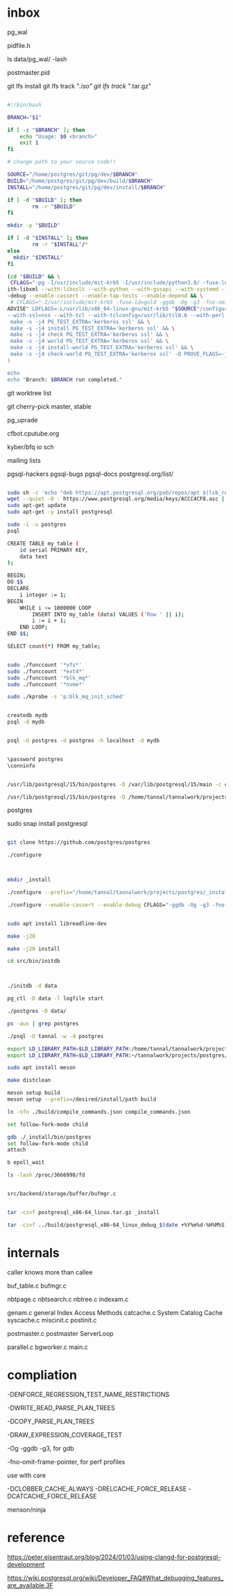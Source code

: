 # inbox

pg_wal

pidfile.h

ls data/pg_wal/ -lash


postmaster.pid

git lfs install
git lfs track "*.iso"
git lfs track "*.tar.gz"

```bash

#!/bin/bash

BRANCH="$1"

if [ -z "$BRANCH" ]; then
    echo "Usage: $0 <branch>"
    exit 1
fi

# change path to your source code!!

SOURCE="/home/postgres/git/pg/dev/$BRANCH"
BUILD="/home/postgres/git/pg/dev/build/$BRANCH"
INSTALL="/home/postgres/git/pg/dev/install/$BRANCH"

if [ -d "$BUILD" ]; then
        rm -r "$BUILD"
fi

mkdir -p "$BUILD"

if [ -d "$INSTALL" ]; then
        rm -r "$INSTALL"/*
else
  mkdir "$INSTALL"
fi

(cd "$BUILD" && \
 CFLAGS="-pg -I/usr/include/mit-krb5 -I/usr/include/python3.8/ -fuse-ld=gold -ggdb -Og -g3 -fno-omit-frame-pointer -U HAVE_POSIX_FADVISE" LDFLAGS=-L/usr/lib/x86_64-linux-gnu/mit-krb5 "$SOURCE"/configure --silent --prefix="$INSTALL" --with-openssl --with-tcl --with-tclconfig=/usr/lib/tcl8.6 --with-perl --w
ith-libxml --with-libxslt --with-python --with-gssapi --with-systemd --with-ldap --enable-nls --enable
-debug --enable-cassert --enable-tap-tests --enable-depend && \
 # CFLAGS="-I/usr/include/mit-krb5 -fuse-ld=gold -ggdb -Og -g3 -fno-omit-frame-pointer -U HAVE_POSIX_F
ADVISE" LDFLAGS=-L/usr/lib/x86_64-linux-gnu/mit-krb5 "$SOURCE"/configure --silent --prefix="$INSTALL"
--with-ssl=nss --with-tcl --with-tclconfig=/usr/lib/tcl8.6 --with-perl --with-libxml --with-libxslt --with-python --with-gssapi --with-systemd --with-ldap --enable-nls --enable-debug --enable-cassert --enable-tap-tests --enable-depend && \
 make -s -j4 PG_TEST_EXTRA='kerberos ssl' && \
 make -s -j4 install PG_TEST_EXTRA='kerberos ssl' && \
 make -s -j4 check PG_TEST_EXTRA='kerberos ssl' && \
 make -s -j4 world PG_TEST_EXTRA='kerberos ssl' && \
 make -s -j4 install-world PG_TEST_EXTRA='kerberos ssl' && \
 make -s -j4 check-world PG_TEST_EXTRA='kerberos ssl' -O PROVE_FLAGS=-j4 \
)

echo
echo "Branch: $BRANCH run completed."


```

git worktree list

git cherry-pick master, stable

pg_uprade

cfbot.cputube.org

kyber/bfq io sch

mailing lists

pgsql-hackers pgsql-bugs pgsql-docs postgresql.org/list/

```bash

sudo sh -c 'echo "deb https://apt.postgresql.org/pub/repos/apt $(lsb_release -cs)-pgdg main" > /etc/apt/sources.list.d/pgdg.list'
wget --quiet -O - https://www.postgresql.org/media/keys/ACCC4CF8.asc | sudo apt-key add -
sudo apt-get update
sudo apt-get -y install postgresql

sudo -i -u postgres
psql

CREATE TABLE my_table (
    id serial PRIMARY KEY,
    data text
);

BEGIN;
DO $$ 
DECLARE
    i integer := 1;
BEGIN
    WHILE i <= 1000000 LOOP
        INSERT INTO my_table (data) VALUES ('Row ' || i);
        i := i + 1;
    END LOOP;
END $$;

SELECT count(*) FROM my_table;


sudo ./funccount '*vfs*'
sudo ./funccount '*ext4*'
sudo ./funccount '*blk_mq*'
sudo ./funccount '*nvme*'

sudo ./kprobe -s 'p:blk_mq_init_sched'


createdb mydb
psql -d mydb


psql -U postgres -d postgres -h localhost -d mydb


\password postgres
\conninfo


/usr/lib/postgresql/15/bin/postgres -D /var/lib/postgresql/15/main -c config_file=/etc/postgresql/15/main/postgresql.conf

/usr/lib/postgresql/15/bin/postgres -D /home/tannal/tannalwork/projects/data -c config_file=/etc/postgresql/15/main/postgresql.conf

```

postgres


sudo snap install postgresql


```bash

git clone https://github.com/postgres/postgres

./configure



mkdir _install

./configure --prefix="/home/tannal/tannalwork/projects/postgres/_install"  --enable-debug 

./configure --enable-cassert --enable-debug CFLAGS="-ggdb -Og -g3 -fno-omit-frame-pointer" --prefix="/home/tannal/tannalwork/projects/postgres/_install" 


sudo apt install libreadline-dev

make -j20

make -j20 install

cd src/bin/initdb



./initdb -d data

pg_ctl -D data -l logfile start

./postgres -D data/

ps -aux | grep postgres

./psql -U tannal -w -d postgres

export LD_LIBRARY_PATH=$LD_LIBRARY_PATH:/home/tannal/tannalwork/projects/postgres/_install/lib/
export LD_LIBRARY_PATH=$LD_LIBRARY_PATH:~/tannalwork/projects/postgres/_install/lib/

sudo apt install meson

make distclean

meson setup build
meson setup --prefix=/desired/install/path build

ln -sfn ./build/compile_commands.json compile_commands.json 

set follow-fork-mode child

gdb ./_install/bin/postgres
set follow-fork-mode child
attach

b epoll_wait

ls -lash /proc/3666998/fd


src/backend/storage/buffer/bufmgr.c


tar -czvf postgresql_x86-64_linux.tar.gz _install

tar -czvf ../build/postgresql_x86-64_linux_debug_$(date +%Y%m%d-%H%M%S)_$(git rev-parse --short HEAD).tar.gz _install/

```

# internals

caller knows more than callee

buf_table.c
bufmgr.c

nbtpage.c
nbtsearch.c
nbtree.c
indexam.c

genam.c general Index Access Methods
catcache.c  System Catalog Cache
syscache.c
miscinit.c
postinit.c

postmaster.c postmaster ServerLoop

parallel.c
bgworker.c
main.c

# compliation

-DENFORCE_REGRESSION_TEST_NAME_RESTRICTIONS

-DWRITE_READ_PARSE_PLAN_TREES

-DCOPY_PARSE_PLAN_TREES

-DRAW_EXPRESSION_COVERAGE_TEST

-Og -ggdb -g3, for gdb

-fno-omit-frame-pointer, for perf profiles

use with care

-DCLOBBER_CACHE_ALWAYS
-DRELCACHE_FORCE_RELEASE -DCATCACHE_FORCE_RELEASE

menson/ninja




# reference

https://peter.eisentraut.org/blog/2024/01/03/using-clangd-for-postgresql-development

https://wiki.postgresql.org/wiki/Developer_FAQ#What_debugging_features_are_available.3F